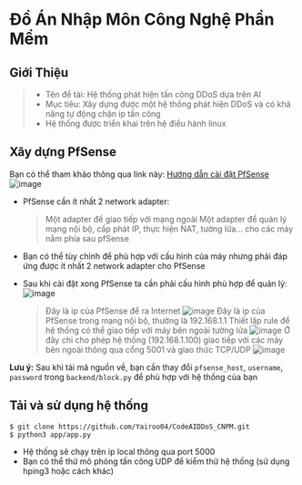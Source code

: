 # Đồ Án Nhập Môn Công Nghệ Phần Mềm
## Giới Thiệu
> - Tên đề tài: Hệ thống phát hiện tấn công DDoS dựa trên AI
> - Mục tiêu: Xây dựng được một hệ thống phát hiện DDoS và có khả năng tự động chặn ip tấn công
> - Hệ thống được triển khai trên hệ điều hành linux

## Xây dựng PfSense
Bạn có thể tham khảo thông qua link này: [Hướng dẫn cài đặt PfSense](https://thegioifirewall.com/pfsense-huong-dan-cai-dat-firewall-pfsense-len-vmware/)
![image](https://github.com/user-attachments/assets/0975afb2-3b52-4a5f-a5b9-656b0360e012)

- PfSense cần ít nhất 2 network adapter:
  > Một adapter để giao tiếp với mạng ngoài
  > Một adapter để quản lý mạng nội bộ, cấp phát IP, thực hiện NAT, tường lửa… cho các máy nằm phía sau pfSense
- Bạn có thể tùy chỉnh để phù hợp với cấu hình của máy nhưng phải đáp ứng được ít nhất 2 network adapter cho PfSense

- Sau khi cài đặt xong PfSense ta cần phải cấu hình phù hợp để quản lý:
  ![image](https://github.com/user-attachments/assets/5bc6f541-5361-4788-9f66-1138afc34148)
  > Đây là ip của PfSense để ra Internet
  ![image](https://github.com/user-attachments/assets/56f85cc3-9390-4a3c-a162-7fb9d213d2da)
  > Đây là ip của PfSense trong mạng nội bộ, thường là 192.168.1.1
  > Thiết lập rule để hệ thống có thể giao tiếp với máy bên ngoài tường lửa
  ![image](https://github.com/user-attachments/assets/6ab8aa07-e18b-4e67-a92e-2ae7ae87d615)
  > Ở đây chỉ cho phép hệ thống (192.168.1.100) giao tiếp với các máy bên ngoài thông qua cổng 5001 và giao thức TCP/UDP
  ![image](https://github.com/user-attachments/assets/953e5b2e-61e3-4961-b532-4fbfc5b5a85d)

**Lưu ý:** Sau khi tải mã nguồn về, bạn cần thay đổi `pfsense_host`, `username`, `password` trong `backend/block.py` để phù hợp với hệ thống của bạn

## Tải và sử dụng hệ thống
```
$ git clone https://github.com/Yairoo04/CodeAIDDoS_CNPM.git
$ python3 app/app.py
```
- Hệ thống sẽ chạy trên ip local thông qua port 5000
- Bạn có thể thử mô phỏng tấn công UDP để kiểm thử hệ thống (sử dụng hping3 hoặc cách khác)


  




  

